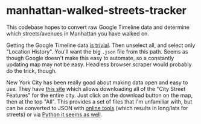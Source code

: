 # manhattan-walked-streets-tracker
This codebase hopes to convert raw Google Timeline data and determine which streets/avenues in Manhattan you have walked on.

Getting the Google Timeline data [is trivial](https://takeout.google.com/settings/takeout). Then unselect all, and select only "Location History". You'll want the big `.json` file from this path. Seems as though Google doesn't make this easy to automate, so a constantly updating map may not be easy. Headless browser scraper would probably do the trick, though. 

New York City has been really good about making data open and easy to use. They have [this site](https://streets.planning.nyc.gov/data?lat=-73.9971&lng=40.7304&zoom=15.49) which allows downloading all of the "City Street Features" for the entire city. Just click on the download button on the map, then at the top "All". This provides a set of files that I'm unfamiliar with, but can be converted to JSON with [online tools](https://mygeodata.cloud/converter/) (which results in long/lats for streets) or via [Python it seems as well](https://gis.stackexchange.com/questions/113799/reading-shapefile-in-python). 
